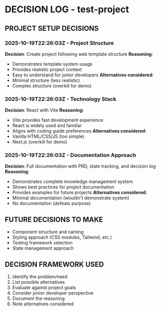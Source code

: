 # DECISION LOG - test-project

## PROJECT SETUP DECISIONS

### 2025-10-19T22:26:03Z - Project Structure
**Decision**: Create project following web template structure
**Reasoning**: 
- Demonstrates template system usage
- Provides realistic project context
- Easy to understand for junior developers
**Alternatives considered**: 
- Minimal structure (less realistic)
- Complex structure (overkill for demo)

### 2025-10-19T22:26:03Z - Technology Stack
**Decision**: React with Vite
**Reasoning**:
- Vite provides fast development experience
- React is widely used and familiar
- Aligns with coding guide preferences
**Alternatives considered**:
- Vanilla HTML/CSS/JS (too simple)
- Next.js (overkill for demo)

### 2025-10-19T22:26:03Z - Documentation Approach
**Decision**: Full documentation with PRD, state tracking, and decision log
**Reasoning**:
- Demonstrates complete knowledge management system
- Shows best practices for project documentation
- Provides examples for future projects
**Alternatives considered**:
- Minimal documentation (wouldn't demonstrate system)
- No documentation (defeats purpose)

## FUTURE DECISIONS TO MAKE
- Component structure and naming
- Styling approach (CSS modules, Tailwind, etc.)
- Testing framework selection
- State management approach

## DECISION FRAMEWORK USED
1. Identify the problem/need
2. List possible alternatives
3. Evaluate against project goals
4. Consider junior developer perspective
5. Document the reasoning
6. Note alternatives considered